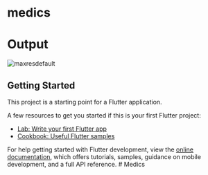 # medics

# Output

![maxresdefault](https://github.com/MuhammadDanishMalik/Medics/assets/140817259/9a9df5c5-380f-4e2d-9986-a54c8ce1dcae)


## Getting Started

This project is a starting point for a Flutter application.

A few resources to get you started if this is your first Flutter project:

- [Lab: Write your first Flutter app](https://docs.flutter.dev/get-started/codelab)
- [Cookbook: Useful Flutter samples](https://docs.flutter.dev/cookbook)

For help getting started with Flutter development, view the
[online documentation](https://docs.flutter.dev/), which offers tutorials,
samples, guidance on mobile development, and a full API reference.
#   M e d i c s  
 